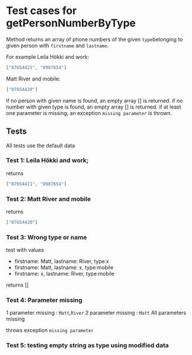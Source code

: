 # Test cases for getPersonNumberByType

Method returns an array of phone numbers of the given `type`belonging to given person with `firstname` and `lastname`.

For example Leila Hökki and work:

```json
["87654421", "0987654"]
```

Matt River and mobile:

```json
["07654420"]
```

if no person with given name is found, an empty array [] is returned.
if no number with given type is found, an empty array [] is returned.
if at least one parameter is missing, an exception `missing parameter` is thrown.

## Tests

All tests use the default data

### Test 1: Leila Hökki and work;

returns

```json
["87654421", "0987654"]
```

### Test 2: Matt River and mobile

returns

```json
["07654420"]
```

### Test 3: Wrong type or name

test with values

- firstname: Matt, lastname: River, type:x
- firstname: Matt, lastname: x, type:mobile
- firstname: x, lastname: River, type:mobile

returns []

### Test 4: Parameter missing

1 parameter missing : `Matt`,`River`
2 parameter missing : `Matt`
All parameters missing

throws exception `missing parameter`

### Test 5: testing empty string as type using modified data
